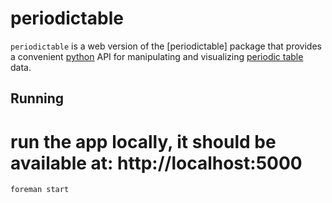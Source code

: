 # periodictable 


`periodictable` is a web version of the [periodictable] package that provides a
convenient [python] API for manipulating and visualizing [periodic table] data.

[periodic table]: https://en.wikipedia.org/wiki/Periodic_table
[python]: http://python.org

## Running 

# run the app locally, it should be available at: http://localhost:5000
`foreman start`
